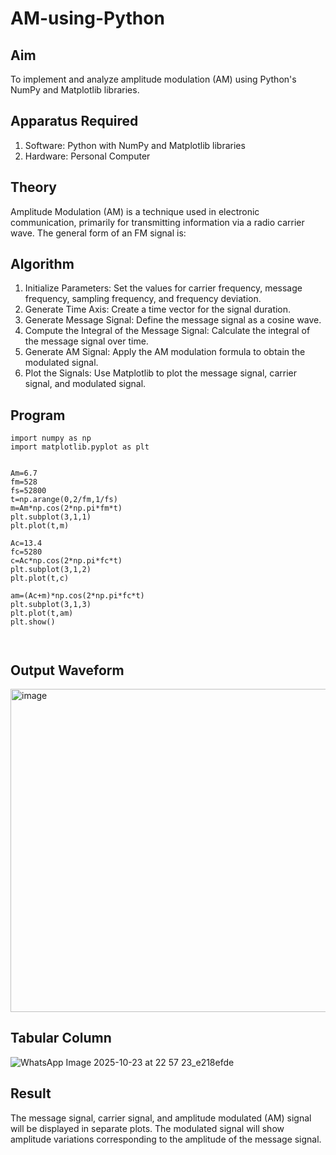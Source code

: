 # AM-using-Python

## Aim


To implement and analyze amplitude modulation (AM) using Python's NumPy and Matplotlib libraries. 

## Apparatus Required

1.	Software: Python with NumPy and Matplotlib libraries
2.	Hardware: Personal Computer
  
## Theory

Amplitude Modulation (AM) is a technique used in electronic communication, primarily for transmitting information via a radio carrier wave. The general form of an FM signal is:



## Algorithm


1.	Initialize Parameters: Set the values for carrier frequency, message frequency, sampling frequency, and frequency deviation.
2.	Generate Time Axis: Create a time vector for the signal duration.
3.	Generate Message Signal: Define the message signal as a cosine wave.
4.	Compute the Integral of the Message Signal: Calculate the integral of the message signal over time.
5.	Generate AM Signal: Apply the AM modulation formula to obtain the modulated signal.
6.	Plot the Signals: Use Matplotlib to plot the message signal, carrier signal, and modulated signal.

## Program
```
import numpy as np
import matplotlib.pyplot as plt


Am=6.7
fm=528
fs=52800
t=np.arange(0,2/fm,1/fs)
m=Am*np.cos(2*np.pi*fm*t)
plt.subplot(3,1,1)
plt.plot(t,m)

Ac=13.4
fc=5280
c=Ac*np.cos(2*np.pi*fc*t)
plt.subplot(3,1,2)
plt.plot(t,c)

am=(Ac+m)*np.cos(2*np.pi*fc*t)
plt.subplot(3,1,3)
plt.plot(t,am)
plt.show()



```

## Output Waveform

<img width="700" height="517" alt="image" src="https://github.com/user-attachments/assets/0c39268f-2f31-4664-bd50-9dc53588e57b" />



## Tabular Column

![WhatsApp Image 2025-10-23 at 22 57 23_e218efde](https://github.com/user-attachments/assets/31b983e3-88f2-4f25-a11f-ad42c17f25c4)


## Result

The message signal, carrier signal, and amplitude modulated (AM) signal will be displayed in separate plots. The modulated signal will show amplitude variations corresponding to the amplitude of the message signal.
